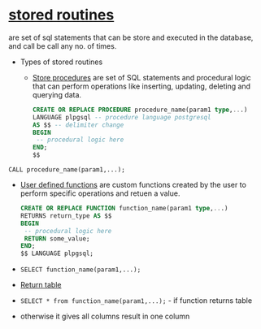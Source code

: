 # [stored routines](https://youtu.be/cnzka7kF5Zk?si=ppv4YEZPIMewQUqU&t=14087)

are set of sql statements that can be store and executed in the database, and call be call any no. of times.

- Types of stored routines

  - [Store procedures](https://youtu.be/cnzka7kF5Zk?si=ilBQebQcYqYAiulz&t=14137) are set of SQL statements and procedural logic that can perform operations like inserting, updating, deleting and querying data.

    ```sql
    CREATE OR REPLACE PROCEDURE procedure_name(param1 type,...)
    LANGUAGE plpgsql -- procedure language postgresql
    AS $$ -- delimiter change
    BEGIN
     -- procedural logic here
    END;
    $$
    ```
`CALL procedure_name(param1,...);`
  
  - [User defined functions](https://youtu.be/cnzka7kF5Zk?si=GIwufQSuQyE0ZW6X&t=14597) are custom functions created by the user to perform specific operations and retuen a value.
    ```sql
    CREATE OR REPLACE FUNCTION function_name(param1 type,...)
    RETURNS return_type AS $$
    BEGIN
     -- procedural logic here
     RETURN some_value;
    END;
    $$ LANGUAGE plpgsql;
    ```
- `SELECT function_name(param1,...);`

- [Return table](https://youtu.be/cnzka7kF5Zk?si=E-E5fhfFL5iLfDdK&t=15037)

- `SELECT * from function_name(param1,...);` - if function returns table
- otherwise it gives all columns result in one column